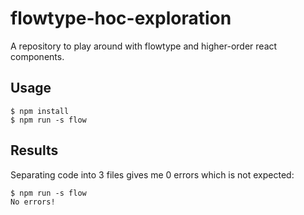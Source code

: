 # flowtype-hoc-exploration
A repository to play around with flowtype and higher-order react components.

## Usage

    $ npm install
    $ npm run -s flow

## Results

Separating code into 3 files gives me 0 errors which is not expected:

    $ npm run -s flow
    No errors!
